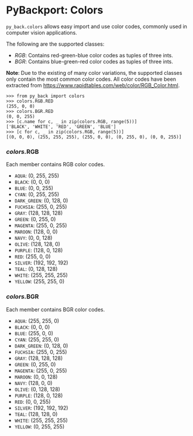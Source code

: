 # PyBackport: Colors

`py_back.colors` allows easy import and use color codes, commonly used in computer vision applications.

The following are the supported classes:
* _RGB_: Contains red-green-blue color codes as tuples of three ints.
* _BGR_: Contains blue-green-red color codes as tuples of three ints.

**Note**: Due to the existing of many color variations, the supported classes only contain the most common color codes.
All color codes have been extracted from https://www.rapidtables.com/web/color/RGB_Color.html.

```pycon
>>> from py_back import colors
>>> colors.RGB.RED
(255, 0, 0)
>>> colors.BGR.RED
(0, 0, 255)
>>> [c.name for c, _ in zip(colors.RGB, range(5))]
['BLACK', 'WHITE', 'RED', 'GREEN', 'BLUE']
>>> [c for c, _ in zip(colors.RGB, range(5))]
[(0, 0, 0), (255, 255, 255), (255, 0, 0), (0, 255, 0), (0, 0, 255)]
```

### _colors._**RGB**

Each member contains RGB color codes.

- `AQUA`: (0, 255, 255)
- `BLACK`: (0, 0, 0) 
- `BLUE`: (0, 0, 255)
- `CYAN`: (0, 255, 255)
- `DARK_GREEN`: (0, 128, 0)
- `FUCHSIA`: (255, 0, 255)
- `GRAY`: (128, 128, 128)
- `GREEN`: (0, 255, 0)
- `MAGENTA`: (255, 0, 255)
- `MAROON`: (128, 0, 0)
- `NAVY`: (0, 0, 128)
- `OLIVE`: (128, 128, 0)
- `PURPLE`: (128, 0, 128)
- `RED`: (255, 0, 0)
- `SILVER`: (192, 192, 192)
- `TEAL`: (0, 128, 128)
- `WHITE`: (255, 255, 255)
- `YELLOW`: (255, 255, 0)

### _colors._**BGR**

Each member contains BGR color codes.

- `AQUA`: (255, 255, 0)
- `BLACK`: (0, 0, 0) 
- `BLUE`: (255, 0, 0)
- `CYAN`: (255, 255, 0)
- `DARK_GREEN`: (0, 128, 0)
- `FUCHSIA`: (255, 0, 255)
- `GRAY`: (128, 128, 128)
- `GREEN`: (0, 255, 0)
- `MAGENTA`: (255, 0, 255)
- `MAROON`: (0, 0, 128)
- `NAVY`: (128, 0, 0)
- `OLIVE`: (0, 128, 128)
- `PURPLE`: (128, 0, 128)
- `RED`: (0, 0, 255)
- `SILVER`: (192, 192, 192)
- `TEAL`: (128, 128, 0)
- `WHITE`: (255, 255, 255)
- `YELLOW`: (0, 255, 255)
